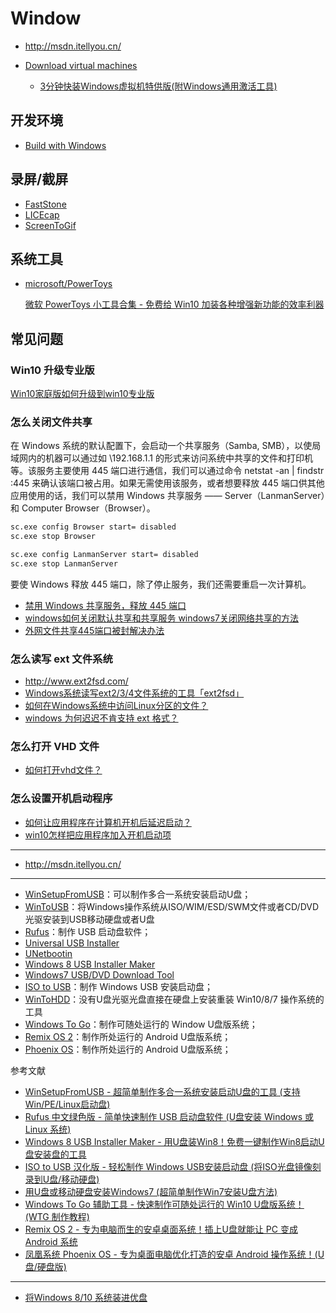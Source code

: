 # Window

- http://msdn.itellyou.cn/
- [Download virtual machines](https://developer.microsoft.com/en-us/microsoft-edge/tools/vms/)

    - [3分钟快装Windows虚拟机特供版(附Windows通用激活工具)](https://www.jianshu.com/p/af0db8b231b0)

## 开发环境

- [Build with Windows](https://docs.microsoft.com/en-us/windows/dev-environment/)

## 录屏/截屏

- [FastStone](http://www.faststone.org/index.htm)
- [LICEcap](https://github.com/justinfrankel/licecap)
- [ScreenToGif](https://github.com/NickeManarin/ScreenToGif)

## 系统工具

- [microsoft/PowerToys](https://github.com/microsoft/PowerToys)

    [微软 PowerToys 小工具合集 - 免费给 Win10 加装各种增强新功能的效率利器](https://www.iplaysoft.com/powertoys.html)

## 常见问题

### Win10 升级专业版

[Win10家庭版如何升级到win10专业版](https://www.zhihu.com/question/37424608)

### 怎么关闭文件共享

在 Windows 系统的默认配置下，会启动一个共享服务（Samba, SMB），以使局域网内的机器可以通过如 \\192.168.1.1 的形式来访问系统中共享的文件和打印机等。该服务主要使用 445 端口进行通信，我们可以通过命令 netstat -an | findstr :445 来确认该端口被占用。如果无需使用该服务，或者想要释放 445 端口供其他应用使用的话，我们可以禁用 Windows 共享服务 —— Server（LanmanServer）和 Computer Browser（Browser）。

```cmd
sc.exe config Browser start= disabled
sc.exe stop Browser

sc.exe config LanmanServer start= disabled
sc.exe stop LanmanServer
```

要使 Windows 释放 445 端口，除了停止服务，我们还需要重启一次计算机。

- [禁用 Windows 共享服务，释放 445 端口](https://zzz.buzz/zh/2016/08/10/disable-windows-server-service-to-release-port-445/)
- [windows如何关闭默认共享和共享服务 windows7关闭网络共享的方法]( https://www.jb51.net/os/windows/576213.html )
- [外网文件共享445端口被封解决办法](https://blog.csdn.net/magaiou/article/details/91845324)

### 怎么读写 ext 文件系统

-  http://www.ext2fsd.com/ 
- [Windows系统读写ext2/3/4文件系统的工具「ext2fsd」](https://blog.csdn.net/cruise_h/article/details/12894135)
- [如何在Windows系统中访问Linux分区的文件？](https://www.zhihu.com/question/21281805)
- [windows 为何迟迟不肯支持 ext 格式？]( https://www.v2ex.com/t/178598 )

### 怎么打开  VHD  文件

- [如何打开vhd文件？](https://answers.microsoft.com/zh-hans/windows/forum/windows_8-files/%e5%a6%82%e4%bd%95%e6%89%93%e5%bc%80vhd%e6%96%87/df7fbf1b-3a1b-43d9-85c2-88fb689e0fea?messageId=90425f51-e432-49da-8a79-28c54c6377c0)

### 怎么设置开机启动程序

- [如何让应用程序在计算机开机后延迟启动？](https://blog.csdn.net/lordwish/article/details/51742585)
- [win10怎样把应用程序加入开机启动项](https://jingyan.baidu.com/article/90895e0ff3a41f64ec6b0bc3.html)

---

- http://msdn.itellyou.cn/

---

- [WinSetupFromUSB](http://www.winsetupfromusb.com/)：可以制作多合一系统安装启动U盘；
- [WinToUSB](http://www.easyuefi.com/wintousb/index-cn.html)：将Windows操作系统从ISO/WIM/ESD/SWM文件或者CD/DVD光驱安装到USB移动硬盘或者U盘
- [Rufus](http://rufus.akeo.ie/)：制作 USB 启动盘软件；
- [Universal USB Installer](http://www.pendrivelinux.com/universal-usb-installer-easy-as-1-2-3/)
- [UNetbootin](https://unetbootin.github.io/)
- [Windows 8 USB Installer Maker](http://apps.codigobit.info/2012/03/windows-8-usb-installer-maker.html)
- [Windows7 USB/DVD Download Tool](http://store.microsoft.com/Help/ISO-Tool)
- [ISO to USB](http://www.isotousb.com/)：制作 Windows USB 安装启动盘；
- [WinToHDD](http://www.iplaysoft.com/wintohdd.html)：没有U盘光驱光盘直接在硬盘上安装重装 Win10/8/7 操作系统的工具
- [Windows To Go](https://github.com/nkc3g4/wtg-assistant)：制作可随处运行的 Window U盘版系统；
- [Remix OS 2](http://www.jide.com/)：制作所处运行的 Android U盘版系统；
- [Phoenix OS](http://www.phoenixos.com)：制作所处运行的 Android U盘版系统；

参考文献

- [WinSetupFromUSB - 超简单制作多合一系统安装启动U盘的工具 (支持Win/PE/Linux启动盘)](http://www.iplaysoft.com/winsetupfromusb.html)
- [Rufus 中文绿色版 - 简单快速制作 USB 启动盘软件 (U盘安装 Windows 或 Linux 系统)](http://www.iplaysoft.com/rufus.html)
- [Windows 8 USB Installer Maker - 用U盘装Win8！免费一键制作Win8启动U盘安装盘的工具](http://www.iplaysoft.com/windows8-usb-installer-maker.html)
- [ISO to USB 汉化版 - 轻松制作 Windows USB安装启动盘 (将ISO光盘镜像刻录到U盘/移动硬盘)](http://www.iplaysoft.com/iso-to-usb.html)
- [用U盘或移动硬盘安装Windows7 (超简单制作Win7安装U盘方法)](http://www.iplaysoft.com/win7-usb-dvd-download-tool.html)
- [Windows To Go 辅助工具 - 快速制作可随处运行的 Win10 U盘版系统！(WTG 制作教程)](http://www.iplaysoft.com/wtg-assistant.html)
- [Remix OS 2 - 专为电脑而生的安卓桌面系统！插上U盘就能让 PC 变成 Android 系统](http://www.iplaysoft.com/remix-os.html)
- [凤凰系统 Phoenix OS - 专为桌面电脑优化打造的安卓 Android 操作系统！(U盘/硬盘版)](http://www.iplaysoft.com/phoenix-os.html)

---

- [将Windows 8/10 系统装进优盘](https://bbs.luobotou.org/forum.php?mod=viewthread&tid=2427)

